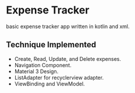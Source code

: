 # Expense Tracker

basic expense tracker app written in kotlin and xml.

## Technique Implemented

- Create, Read, Update, and Delete expenses.
- Navigation Component.
- Material 3 Design.
- ListAdapter for recyclerview adapter.
- ViewBinding and ViewModel.